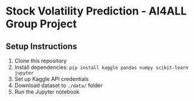 # Stock Volatility Prediction - AI4ALL Group Project

## Setup Instructions
1. Clone this repository
2. Install dependencies: `pip install kaggle pandas numpy scikit-learn jupyter`
3. Set up Kaggle API credentials
4. Download dataset to `./data/` folder
5. Run the Jupyter notebook

